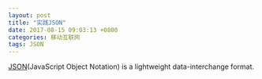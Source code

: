 ```yaml
---
layout: post
title: "实践JSON"
date: 2017-08-15 09:03:13 +0800
categories: 移动互联网
tags: JSON
---
```


[JSON](https://www.json.org/)(JavaScript Object Notation) is a lightweight data-interchange format. 

